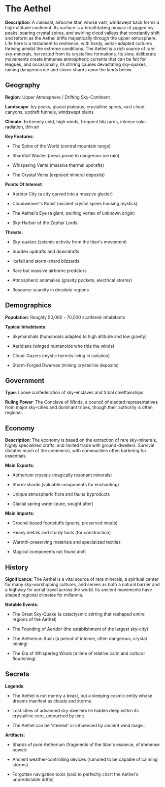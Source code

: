
# The Aethel
**Description**: A colossal, airborne titan whose vast, windswept back forms a high-altitude continent. Its surface is a breathtaking mosaic of jagged icy peaks, soaring crystal spires, and swirling cloud valleys that constantly shift and reform as the Aethel drifts majestically through the upper atmosphere. Life here is a testament to resilience, with hardy, aerial-adapted cultures thriving amidst the extreme conditions. The Aethel is a rich source of rare sky-minerals, harvested from its crystalline formations. Its slow, deliberate movements create immense atmospheric currents that can be felt for leagues, and occasionally, its stirring causes devastating sky-quakes, raining dangerous ice and storm-shards upon the lands below.


## Geography
**Region**: Upper Atmosphere / Drifting Sky-Continent

**Landscape**: Icy peaks, glacial plateaus, crystalline spires, vast cloud canyons, updraft funnels, windswept plains

**Climate**: Extremely cold, high winds, frequent blizzards, intense solar radiation, thin air

**Key Features**:
- The Spine of the World (central mountain range)

- Shardfall Wastes (areas prone to dangerous ice rain)

- Whispering Vents (massive thermal updrafts)

- The Crystal Veins (exposed mineral deposits)

**Points Of Interest**:
- Aeridor City (a city carved into a massive glacier)

- Cloudweaver's Roost (ancient crystal spires housing mystics)

- The Aethel's Eye (a giant, swirling vortex of unknown origin)

- Sky-Harbor of the Zephyr Lords

**Threats**:
- Sky-quakes (seismic activity from the titan's movement)

- Sudden updrafts and downdrafts

- Icefall and storm-shard blizzards

- Rare but massive airborne predators

- Atmospheric anomalies (gravity pockets, electrical storms)

- Resource scarcity in desolate regions


## Demographics
**Population**: Roughly 50,000 - 70,000 scattered inhabitants

**Typical Inhabitants**:
- Skymarshals (humanoids adapted to high altitude and low gravity)

- Aeridians (winged humanoids who ride the winds)

- Cloud-Gazers (mystic hermits living in isolation)

- Storm-Forged Dwarves (mining crystalline deposits)


## Government
**Type**: Loose confederation of sky-enclaves and tribal chieftainships

**Ruling Power**: The Conclave of Winds, a council of elected representatives from major sky-cities and dominant tribes, though their authority is often regional.


## Economy
**Description**: The economy is based on the extraction of rare sky-minerals, highly specialized crafts, and limited trade with ground-dwellers. Survival dictates much of the commerce, with communities often bartering for essentials.

**Main Exports**:
- Aetherium crystals (magically resonant minerals)

- Storm-shards (valuable components for enchanting)

- Unique atmospheric flora and fauna byproducts

- Glacial spring water (pure, sought after)

**Main Imports**:
- Ground-based foodstuffs (grains, preserved meats)

- Heavy metals and sturdy tools (for construction)

- Warmth-preserving materials and specialized textiles

- Magical components not found aloft


## History
**Significance**: The Aethel is a vital source of rare minerals, a spiritual center for many sky-worshipping cultures, and serves as both a natural barrier and a highway for aerial travel across the world. Its ancient movements have shaped regional climates for millennia.

**Notable Events**:
- The Great Sky-Quake (a cataclysmic stirring that reshaped entire regions of the Aethel)

- The Founding of Aeridor (the establishment of the largest sky-city)

- The Aetherium Rush (a period of intense, often dangerous, crystal mining)

- The Era of Whispering Winds (a time of relative calm and cultural flourishing)


## Secrets
**Legends**:
- The Aethel is not merely a beast, but a sleeping cosmic entity whose dreams manifest as clouds and storms.

- Lost cities of advanced sky-dwellers lie hidden deep within its crystalline core, untouched by time.

- The Aethel can be 'steered' or influenced by ancient wind magic.

**Artifacts**:
- Shards of pure Aetherium (fragments of the titan's essence, of immense power)

- Ancient weather-controlling devices (rumored to be capable of calming storms)

- Forgotten navigation tools (said to perfectly chart the Aethel's unpredictable drifts)

